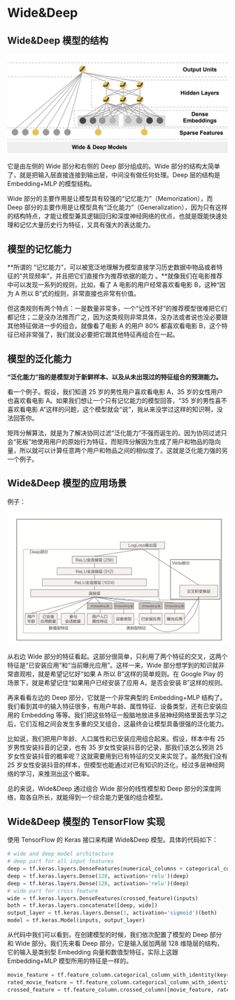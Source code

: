 # Wide&Deep



## Wide&Deep 模型的结构



![](Images/50.webp)

它是由左侧的 Wide 部分和右侧的 Deep 部分组成的。Wide 部分的结构太简单了，就是把输入层直接连接到输出层，中间没有做任何处理。Deep 层的结构是 Embedding+MLP 的模型结构。



Wide 部分的主要作用是让模型具有较强的“记忆能力”（Memorization），而 Deep 部分的主要作用是让模型具有“泛化能力”（Generalization），因为只有这样的结构特点，才能让模型兼具逻辑回归和深度神经网络的优点，也就是既能快速处理和记忆大量历史行为特征，又具有强大的表达能力。



## 模型的记忆能力

**所谓的 “记忆能力”，可以被宽泛地理解为模型直接学习历史数据中物品或者特征的“共现频率”，并且把它们直接作为推荐依据的能力 。**就像我们在电影推荐中可以发现一系列的规则，比如，看了 A 电影的用户经常喜欢看电影 B，这种“因为 A 所以 B”式的规则，非常直接也非常有价值。



但这类规则有两个特点：一是数量非常多，一个“记性不好”的推荐模型很难把它们都记住；二是没办法推而广之，因为这类规则非常具体，没办法或者说也没必要跟其他特征做进一步的组合。就像看了电影 A 的用户 80% 都喜欢看电影 B，这个特征已经非常强了，我们就没必要把它跟其他特征再组合在一起。



## 模型的泛化能力



**“泛化能力”指的是模型对于新鲜样本、以及从未出现过的特征组合的预测能力。**



看一个例子。假设，我们知道 25 岁的男性用户喜欢看电影 A，35 岁的女性用户也喜欢看电影 A。如果我们想让一个只有记忆能力的模型回答，“35 岁的男性喜不喜欢看电影 A”这样的问题，这个模型就会“说”，我从来没学过这样的知识啊，没法回答你。



矩阵分解算法，就是为了解决协同过滤“泛化能力”不强而诞生的。因为协同过滤只会“死板”地使用用户的原始行为特征，而矩阵分解因为生成了用户和物品的隐向量，所以就可以计算任意两个用户和物品之间的相似度了。这就是泛化能力强的另一个例子。



## Wide&Deep 模型的应用场景

例子：

![](Images/51.webp)

从右边 Wide 部分的特征看起。这部分很简单，只利用了两个特征的交叉，这两个特征是“已安装应用”和“当前曝光应用”。这样一来，Wide 部分想学到的知识就非常直观啦，就是希望记忆好“如果 A 所以 B”这样的简单规则。在 Google Play 的场景下，就是希望记住“如果用户已经安装了应用 A，是否会安装 B”这样的规则。



再来看看左边的 Deep 部分，它就是一个非常典型的 Embedding+MLP 结构了。我们看到其中的输入特征很多，有用户年龄、属性特征、设备类型，还有已安装应用的 Embedding 等等。我们把这些特征一股脑地放进多层神经网络里面去学习之后，它们互相之间会发生多重的交叉组合，这最终会让模型具备很强的泛化能力。



比如说，我们把用户年龄、人口属性和已安装应用组合起来。假设，样本中有 25 岁男性安装抖音的记录，也有 35 岁女性安装抖音的记录，那我们该怎么预测 25 岁女性安装抖音的概率呢？这就需要用到已有特征的交叉来实现了。虽然我们没有 25 岁女性安装抖音的样本，但模型也能通过对已有知识的泛化，经过多层神经网络的学习，来推测出这个概率。



总的来说，Wide&Deep 通过组合 Wide 部分的线性模型和 Deep 部分的深度网络，取各自所长，就能得到一个综合能力更强的组合模型。





## Wide&Deep 模型的 TensorFlow 实现



使用 TensorFlow 的 Keras 接口来构建 Wide&Deep 模型。具体的代码如下：

```python
# wide and deep model architecture
# deep part for all input features
deep = tf.keras.layers.DenseFeatures(numerical_columns + categorical_columns)(inputs)
deep = tf.keras.layers.Dense(128, activation='relu')(deep)
deep = tf.keras.layers.Dense(128, activation='relu')(deep)
# wide part for cross feature
wide = tf.keras.layers.DenseFeatures(crossed_feature)(inputs)
both = tf.keras.layers.concatenate([deep, wide])
output_layer = tf.keras.layers.Dense(1, activation='sigmoid')(both)
model = tf.keras.Model(inputs, output_layer)
```

从代码中我们可以看到，在创建模型的时候，我们依次配置了模型的 Deep 部分和 Wide 部分。我们先来看 Deep 部分，它是输入层加两层 128 维隐层的结构，它的输入是类别型 Embedding 向量和数值型特征，实际上这跟Embedding+MLP 模型所用的特征是一样的。

```python
movie_feature = tf.feature_column.categorical_column_with_identity(key='movieId', num_buckets=1001)
rated_movie_feature = tf.feature_column.categorical_column_with_identity(key='userRatedMovie1', num_buckets=1001)
crossed_feature = tf.feature_column.crossed_column([movie_feature, rated_movie_feature], 10000)
```

